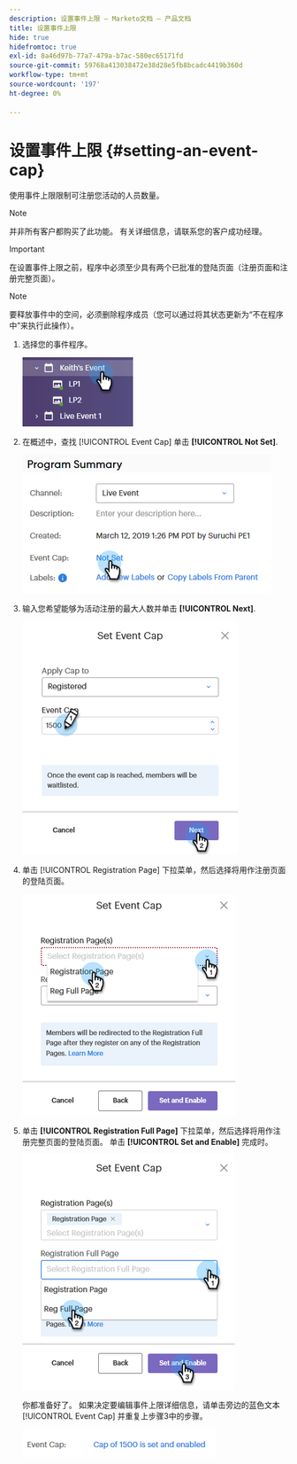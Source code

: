 ```yaml
---
description: 设置事件上限 — Marketo文档 — 产品文档
title: 设置事件上限
hide: true
hidefromtoc: true
exl-id: 8a46d97b-77a7-479a-b7ac-580ec65171fd
source-git-commit: 59768a413038472e38d28e5fb8bcadc4419b360d
workflow-type: tm+mt
source-wordcount: '197'
ht-degree: 0%

---
```


# 设置事件上限 {#setting-an-event-cap}

使用事件上限限制可注册您活动的人员数量。

>[!NOTE]
>
>并非所有客户都购买了此功能。 有关详细信息，请联系您的客户成功经理。

>[!IMPORTANT]
>在设置事件上限之前，程序中必须至少具有两个已批准的登陆页面（注册页面和注册完整页面）。

>[!NOTE]
>
>要释放事件中的空间，必须删除程序成员（您可以通过将其状态更新为“不在程序中”来执行此操作）。

1. 选择您的事件程序。

   ![图像1](assets/setting-an-event-cap-1.png)

1. 在概述中，查找 [!UICONTROL Event Cap] 单击 **[!UICONTROL Not Set]**.

   ![图像2](assets/setting-an-event-cap-2.png)

1. 输入您希望能够为活动注册的最大人数并单击 **[!UICONTROL Next]**.

   ![图3](assets/setting-an-event-cap-3.png)

1. 单击 [!UICONTROL Registration Page] 下拉菜单，然后选择将用作注册页面的登陆页面。

   ![图像4](assets/setting-an-event-cap-4.png)

1. 单击 **[!UICONTROL Registration Full Page]** 下拉菜单，然后选择将用作注册完整页面的登陆页面。 单击 **[!UICONTROL Set and Enable]** 完成时。

   ![图像5](assets/setting-an-event-cap-5.png)

   你都准备好了。 如果决定要编辑事件上限详细信息，请单击旁边的蓝色文本 [!UICONTROL Event Cap] 并重复上步骤3中的步骤。

   ![图像6](assets/setting-an-event-cap-6.png)
